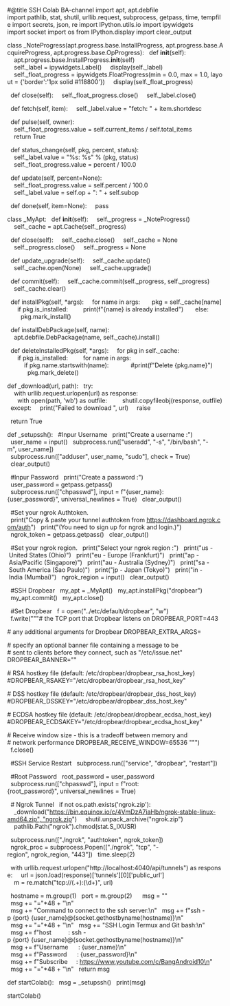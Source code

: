 #@title SSH Colab BA-channel
import apt, apt.debfile
import pathlib, stat, shutil, urllib.request, subprocess, getpass, time, tempfile
import secrets, json, re
import IPython.utils.io
import ipywidgets
import socket
import os
from IPython.display import clear_output

class _NoteProgress(apt.progress.base.InstallProgress, apt.progress.base.AcquireProgress, apt.progress.base.OpProgress):
  def __init__(self):
    apt.progress.base.InstallProgress.__init__(self)
    self._label = ipywidgets.Label()
    display(self._label)
    self._float_progress = ipywidgets.FloatProgress(min = 0.0, max = 1.0, layout = {'border':'1px solid #118800'})
    display(self._float_progress)

  def close(self):
    self._float_progress.close()
    self._label.close()

  def fetch(self, item):
    self._label.value = "fetch: " + item.shortdesc

  def pulse(self, owner):
    self._float_progress.value = self.current_items / self.total_items
    return True

  def status_change(self, pkg, percent, status):
    self._label.value = "%s: %s" % (pkg, status)
    self._float_progress.value = percent / 100.0

  def update(self, percent=None):
    self._float_progress.value = self.percent / 100.0
    self._label.value = self.op + ": " + self.subop

  def done(self, item=None):
    pass

class _MyApt:
  def __init__(self):
    self._progress = _NoteProgress()
    self._cache = apt.Cache(self._progress)

  def close(self):
    self._cache.close()
    self._cache = None
    self._progress.close()
    self._progress = None

  def update_upgrade(self):
    self._cache.update()
    self._cache.open(None)
    self._cache.upgrade()

  def commit(self):
    self._cache.commit(self._progress, self._progress)
    self._cache.clear()

  def installPkg(self, *args):
    for name in args:
      pkg = self._cache[name]
      if pkg.is_installed:
        print(f"{name} is already installed")
      else:
        pkg.mark_install()

  def installDebPackage(self, name):
    apt.debfile.DebPackage(name, self._cache).install()

  def deleteInstalledPkg(self, *args):
    for pkg in self._cache:
      if pkg.is_installed:
        for name in args:
          if pkg.name.startswith(name):
            #print(f"Delete {pkg.name}")
            pkg.mark_delete()

def _download(url, path):
  try:
    with urllib.request.urlopen(url) as response:
      with open(path, 'wb') as outfile:
        shutil.copyfileobj(response, outfile)
  except:
    print("Failed to download ", url)
    raise

  return True

def _setupssh():
  #Inpur Username
  print("Create a username :")
  user_name = input()
  subprocess.run(["useradd", "-s", "/bin/bash", "-m", user_name])
  subprocess.run(["adduser", user_name, "sudo"], check = True)
  clear_output()

  #Inpur Password
  print("Create a password :")
  user_password = getpass.getpass()
  subprocess.run(["chpasswd"], input = f"{user_name}:{user_password}", universal_newlines = True)
  clear_output()

  #Set your ngrok Authtoken.
  print("Copy & paste your tunnel authtoken from https://dashboard.ngrok.com/auth")
  print("(You need to sign up for ngrok and login.)")
  ngrok_token = getpass.getpass()
  clear_output()

  #Set your ngrok region.
  print("Select your ngrok region :")
  print("us - United States (Ohio)")
  print("eu - Europe (Frankfurt)")
  print("ap - Asia/Pacific (Singapore)")
  print("au - Australia (Sydney)")
  print("sa - South America (Sao Paulo)")
  print("jp - Japan (Tokyo)")
  print("in - India (Mumbai)")
  ngrok_region = input()
  clear_output()

  #SSH Dropbear
  my_apt = _MyApt()
  my_apt.installPkg("dropbear")
  my_apt.commit()
  my_apt.close()

  #Set Dropbear
  f = open("../etc/default/dropbear", "w")
  f.write("""# the TCP port that Dropbear listens on
DROPBEAR_PORT=443

# any additional arguments for Dropbear
DROPBEAR_EXTRA_ARGS=

# specify an optional banner file containing a message to be
# sent to clients before they connect, such as "/etc/issue.net"
DROPBEAR_BANNER=""

# RSA hostkey file (default: /etc/dropbear/dropbear_rsa_host_key)
#DROPBEAR_RSAKEY="/etc/dropbear/dropbear_rsa_host_key"

# DSS hostkey file (default: /etc/dropbear/dropbear_dss_host_key)
#DROPBEAR_DSSKEY="/etc/dropbear/dropbear_dss_host_key"

# ECDSA hostkey file (default: /etc/dropbear/dropbear_ecdsa_host_key)
#DROPBEAR_ECDSAKEY="/etc/dropbear/dropbear_ecdsa_host_key"

# Receive window size - this is a tradeoff between memory and
# network performance
DROPBEAR_RECEIVE_WINDOW=65536
""")
  f.close()

  #SSH Service Restart
  subprocess.run(["service", "dropbear", "restart"])

  #Root Password
  root_password = user_password
  subprocess.run(["chpasswd"], input = f"root:{root_password}", universal_newlines = True)

  # Ngrok Tunnel
  if not os.path.exists('ngrok.zip'):
    _download("https://bin.equinox.io/c/4VmDzA7iaHb/ngrok-stable-linux-amd64.zip", "ngrok.zip")
    shutil.unpack_archive("ngrok.zip")
    pathlib.Path("ngrok").chmod(stat.S_IXUSR)

  subprocess.run(["./ngrok", "authtoken", ngrok_token])
  ngrok_proc = subprocess.Popen(["./ngrok", "tcp", "-region", ngrok_region, "443"])
  time.sleep(2)

  with urllib.request.urlopen("http://localhost:4040/api/tunnels") as response:
    url = json.load(response)['tunnels'][0]['public_url']
    m = re.match("tcp://(.+):(\d+)", url)

  hostname = m.group(1)
  port = m.group(2)
  
  msg = ""
  msg += "="*48 + "\n"
  msg += "Command to connect to the ssh server:\n"
  msg += f"ssh -p {port} {user_name}@{socket.gethostbyname(hostname)}\n"
  msg += "="*48 + "\n"
  msg += "SSH Login Termux and Git bash:\n"
  msg += f"host          : ssh -p {port} {user_name}@{socket.gethostbyname(hostname)}\n"
  msg += f"Username      : {user_name}\n"
  msg += f"Password      : {user_password}\n"
  msg += f"Subscribe     : https://www.youtube.com/c/BangAndroid10\n"
  msg += "="*48 + "\n"
  return msg

def startColab():
  msg = _setupssh()
  print(msg)

startColab()
